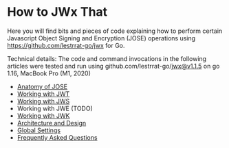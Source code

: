 # How to JWx That

Here you will find bits and pieces of code explaining how to perform certain Javascript Object Signing and Encryption (JOSE) operations using https://github.com/lestrrat-go/jwx for Go.

Technical details: The code and command invocations in the following articles were tested and run using github.com/lestrrat-go/jwx@v1.1.5 on go 1.16, MacBook Pro (M1, 2020)


* [Anatomy of JOSE](./00-anatomy.md)
* [Working with JWT](./01-jwt.md)
* [Working with JWS](./02-jws.md)
* Working with JWE (TODO)
* [Working with JWK](./04-jwk.md)
* [Architecture and Design](./10-design.md)
* [Global Settings](./20-global-settings.md)
* [Frequently Asked Questions](./99-faq.md)
